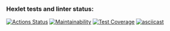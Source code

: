 ### Hexlet tests and linter status:
[![Actions Status](https://github.com/blonde2029/java-project-71/workflows/hexlet-check/badge.svg)](https://github.com/blonde2029/java-project-71/actions)
[![Maintainability](https://api.codeclimate.com/v1/badges/b359ba0d56ab76bf34d4/maintainability)](https://codeclimate.com/github/blonde2029/java-project-71/maintainability)
[![Test Coverage](https://api.codeclimate.com/v1/badges/b359ba0d56ab76bf34d4/test_coverage)](https://codeclimate.com/github/blonde2029/java-project-71/test_coverage)
[![asciicast](https://asciinema.org/a/gfaJaQW8x7x4G6hhufrZkq383.svg)](https://asciinema.org/a/gfaJaQW8x7x4G6hhufrZkq383)
